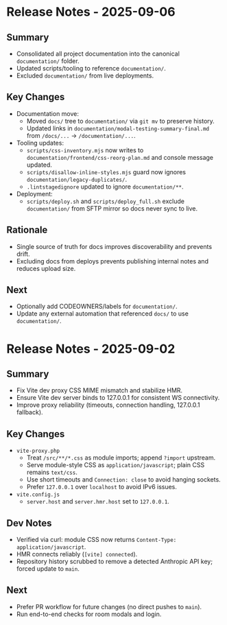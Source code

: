# Release Notes - 2025-09-06

## Summary
- Consolidated all project documentation into the canonical `documentation/` folder.
- Updated scripts/tooling to reference `documentation/`.
- Excluded `documentation/` from live deployments.

## Key Changes
- Documentation move:
  - Moved `docs/` tree to `documentation/` via `git mv` to preserve history.
  - Updated links in `documentation/modal-testing-summary-final.md` from `/docs/...` → `/documentation/...`.
- Tooling updates:
  - `scripts/css-inventory.mjs` now writes to `documentation/frontend/css-reorg-plan.md` and console message updated.
  - `scripts/disallow-inline-styles.mjs` guard now ignores `documentation/legacy-duplicates/`.
  - `.lintstagedignore` updated to ignore `documentation/**`.
- Deployment:
  - `scripts/deploy.sh` and `scripts/deploy_full.sh` exclude `documentation/` from SFTP mirror so docs never sync to live.

## Rationale
- Single source of truth for docs improves discoverability and prevents drift.
- Excluding docs from deploys prevents publishing internal notes and reduces upload size.

## Next
- Optionally add CODEOWNERS/labels for `documentation/`.
- Update any external automation that referenced `docs/` to use `documentation/`.

# Release Notes - 2025-09-02

## Summary
- Fix Vite dev proxy CSS MIME mismatch and stabilize HMR.
- Ensure Vite dev server binds to 127.0.0.1 for consistent WS connectivity.
- Improve proxy reliability (timeouts, connection handling, 127.0.0.1 fallback).

## Key Changes
- `vite-proxy.php`
  - Treat `/src/**/*.css` as module imports; append `?import` upstream.
  - Serve module-style CSS as `application/javascript`; plain CSS remains `text/css`.
  - Use short timeouts and `Connection: close` to avoid hanging sockets.
  - Prefer `127.0.0.1` over `localhost` to avoid IPv6 issues.
- `vite.config.js`
  - `server.host` and `server.hmr.host` set to `127.0.0.1`.

## Dev Notes
- Verified via curl: module CSS now returns `Content-Type: application/javascript`.
- HMR connects reliably (`[vite] connected`).
- Repository history scrubbed to remove a detected Anthropic API key; forced update to `main`.

## Next
- Prefer PR workflow for future changes (no direct pushes to `main`).
- Run end-to-end checks for room modals and login.
